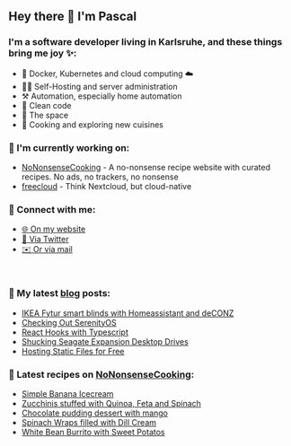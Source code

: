 ## Hey there 👋 I'm Pascal

### I'm a software developer living in Karlsruhe, and these things bring me joy ✨:

- 🚢 Docker, Kubernetes and cloud computing ☁️
- 👨‍💻 Self-Hosting and server administration
- ⚒️ Automation, especially home automation
- 🧽 Clean code
- 🚀 The space
- 🍳 Cooking and exploring new cuisines

### 💪 I'm currently working on:

- [NoNonsenseCooking][nnc] - A no-nonsense recipe website with curated recipes. No ads, no trackers, no nonsense
- [freecloud][fc] - Think Nextcloud, but cloud-native

### 💬 Connect with me:

- [🌐 On my website][website]
- [🐣 Via Twitter][twitter]
- [✉️ Or via mail][mail]

<br/>

### 📕 My latest [blog][website] posts:

<!-- BLOG_POSTS:START -->
- [IKEA Fytur smart blinds with Homeassistant and deCONZ](https://riesinger.dev/posts/ikea-fyrtur-homassistant-deconz/)
- [Checking Out SerenityOS](https://riesinger.dev/posts/checking-out-serenity-os/)
- [React Hooks with Typescript](https://riesinger.dev/posts/react-hooks-typescript/)
- [Shucking Seagate Expansion Desktop Drives](https://riesinger.dev/posts/shucking-seagate-expansion-desktop-drives/)
- [Hosting Static Files for Free](https://riesinger.dev/posts/hosting-static-files-for-free/)
<!-- BLOG_POSTS:END -->

### 🍔 Latest recipes on [NoNonsenseCooking][nnc]:

<!-- RECIPES:START -->
- [Simple Banana Icecream](https://nononsense.cooking/en-US/r/9ZHh13BR6p/simple-banana-icecream)
- [Zucchinis stuffed with Quinoa, Feta and Spinach](https://nononsense.cooking/en-US/r/9htxuuEEZ5/zucchinis-stuffed-with-quinoa-feta-and-spinach)
- [Chocolate pudding dessert with mango](https://nononsense.cooking/en-US/r/CsAUM3IwIN/chocolate-pudding-dessert-with-mango)
- [Spinach Wraps filled with Dill Cream](https://nononsense.cooking/en-US/r/KUvCHXi5t8/spinach-wraps-filled-with-dill-cream)
- [White Bean Burrito with Sweet Potatos](https://nononsense.cooking/en-US/r/LXLS2EDaml/white-bean-burrito-with-sweet-potatos)
<!-- RECIPES:END -->

[website]: https://riesinger.dev
[twitter]: https://twitter.com/pascalriesinger
[mail]: mailto:mail@pascal-riesinger.de
[nnc]: https://nononsense.cooking
[fc]: https://github.com/freecloudio
